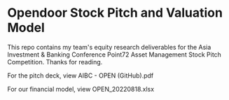# Opendoor Stock Pitch and Valuation Model

This repo contains my team's equity research deliverables for the Asia Investment & Banking Conference Point72 Asset Management Stock Pitch Competition. Thanks for reading.

For the pitch deck, view AIBC - OPEN (GitHub).pdf

For our financial model, view OPEN_20220818.xlsx
